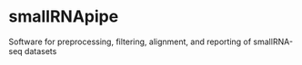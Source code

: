 smallRNApipe
============

Software for preprocessing, filtering, alignment, and reporting of smallRNA-seq datasets
